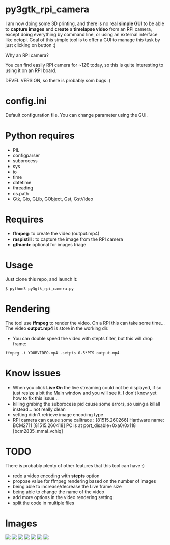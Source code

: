 # py3gtk_rpi_camera

I am now doing some 3D printing, and there is no real **simple GUI** to be able to
**capture images** and **create** a **timelapse video** from an RPI camera, except doing everything
by command line, or using an external interface like octopi.
Goal of this simple tool is to offer a GUI to manage this task by just clicking
on button :)

Why an RPI camera?

You can find easily RPI camera for ~12€ today, so this is quite interesting to using it on an RPI board.

DEVEL VERSION, so there is probably som bugs :)

# config.ini

Default configuration file. You can change parameter using the GUI.

# Python requires

* PIL 
* configparser
* subprocess
* sys
* io
* time
* datetime
* threading
* os.path
* Gtk, Gio, GLib, GObject, Gst, GstVideo

# Requires

* **ffmpeg**: to create the video (output.mp4)
* **raspistill** : to capture the image from the RPI camera
* **gthumb**: optional for images triage

# Usage

Just clone this repo, and launch it:
```
$ python3 py3gtk_rpi_camera.py
```

# Rendering

The tool use **ffmpeg** to render the video. On a RPI this can take some time...
The video **output.mp4** is store in the working dir.

* You can double speed the video with stepts filter, but this will drop frame:
```
ffmpeg -i YOURVIDEO.mp4 -setpts 0.5*PTS output.mp4
```

# Know issues

* When you click **Live On** the live streaming could not be displayed, if so just resize a bit the Main window and you will see it. I don't know yet how to fix this issue...
* killing grabing the subprocess pid cause some errors, so using a killall instead... not really clean
* setting didn't retrieve image encoding type
* RPI camera can cause some calltrace : [81515.260266] Hardware name: BCM2711 [81515.260418] PC is at port_disable+0xa0/0x118 [bcm2835_mmal_vchiq]


# TODO

There is probably plenty of other features that this tool can have :)

* redo a video encoding with **stepts** option
* propose value for ffmpeg rendering based on the number of images
* being able to increase/decrease the Live frame size
* being able to change the name of the video
* add more options in the video rendering setting
* split the code in multiple files

# Images

![](images/interface.jpg)
![](images/settings.jpg)
![](images/vsettings.jpg)
![](images/isettings.jpg)
![](images/help.jpg)
![](images/live.jpg)
![](images/test.jpg)

